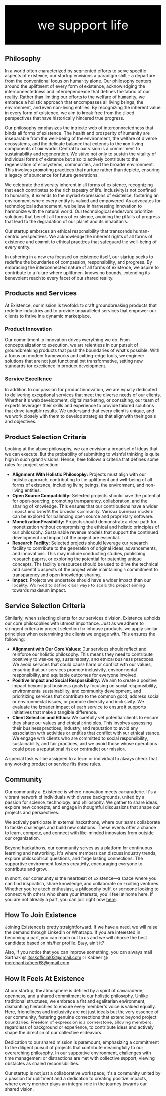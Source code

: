 ![Existence Github Banner](/profile/existence-banner.png)

## Philosophy

In a world often characterized by segmented efforts to serve specific aspects of existence, our startup envisions a paradigm shift – a departure from the conventional focus on humanity alone. Our philosophy centers around the upliftment of every form of existence, acknowledging the interconnectedness and interdependence that defines the fabric of our reality. Rather than limiting our efforts to the welfare of humanity, we embrace a holistic approach that encompasses all living beings, the environment, and even non-living entities. By recognizing the inherent value in every form of existence, we aim to break free from the siloed perspectives that have historically hindered true progress.

Our philosophy emphasizes the intricate web of interconnectedness that binds all forms of existence. The health and prosperity of humanity are inseparable from the well-being of the environment, the welfare of diverse ecosystems, and the delicate balance that extends to the non-living components of our world. Central to our vision is a commitment to sustainability and regeneration. We strive not only to sustain the vitality of individual forms of existence but also to actively contribute to the regeneration of ecosystems, communities, and the broader environment. This involves promoting practices that nurture rather than deplete, ensuring a legacy of abundance for future generations.

We celebrate the diversity inherent in all forms of existence, recognizing that each contributes to the rich tapestry of life. Inclusivity is not confined to humanity; it extends to the myriad expressions of existence, fostering an environment where every entity is valued and empowered. As advocates for technological advancement, we believe in harnessing innovation to harmonize with the natural world. Our technological endeavors prioritize solutions that benefit all forms of existence, avoiding the pitfalls of progress that lead to the degradation of our planet and its inhabitants.

Our startup embraces an ethical responsibility that transcends human-centric perspectives. We acknowledge the inherent rights of all forms of existence and commit to ethical practices that safeguard the well-being of every entity.

In ushering in a new era focused on existence itself, our startup seeks to redefine the boundaries of compassion, responsibility, and progress. By embracing the interconnected nature of all forms of existence, we aspire to contribute to a future where upliftment knows no bounds, extending its benevolent reach to every facet of our shared reality.

## Products and Services

At Existence, our mission is twofold: to craft groundbreaking products that redefine industries and to provide unparalleled services that empower our clients to thrive in a dynamic marketplace.

### Product Innovation

Our commitment to innovation drives everything we do. From conceptualization to execution, we are relentless in our pursuit of groundbreaking products that push the boundaries of what's possible. With a focus on modern frameworks and cutting-edge tools, we engineer solutions that are not just functional but transformative, setting new standards for excellence in product development.

### Service Excellence

In addition to our passion for product innovation, we are equally dedicated to delivering exceptional services that meet the diverse needs of our clients. Whether it's web development, digital marketing, or consulting, our team of experts leverages their skills and experience to provide tailored solutions that drive tangible results. We understand that every client is unique, and we work closely with them to develop strategies that align with their goals and objectives.

## Product Selection Criteria

Looking at the above philosophy, we can envision a broad set of ideas that we can execute. But the probability of submitting to wishful thinking is quite high in such grand visions. Hence, here follows a criteria that defines some rules for project selection:

- **Alignment With Holistic Philosophy:** Projects must align with our holistic approach, contributing to the upliftment and well-being of all forms of existence, including living beings, the environment, and non-living entities.
- **Open Source Compatibility:** Selected projects should have the potential for open-sourcing, promoting transparency, collaboration, and the sharing of knowledge. This ensures that our contributions have a wider impact and benefit the broader community. Various business models can be explored for balancing open source and proprietary software.
- **Monetization Feasibility:** Projects should demonstrate a clear path for monetization without compromising the ethical and holistic principles of our philosophy. Sustainable revenue models that support the continued development and impact of the project are essential.
- **Research Facility:** Selected projects should leverage our research facility to contribute to the generation of original ideas, advancements, and innovations. This may include conducting studies, publishing research papers, or exploring the potential for patenting unique concepts. The facility's resources should be used to drive the technical and scientific aspects of the project while maintaining a commitment to transparency and open knowledge sharing.
- **Impact:** Projects we undertake should have a wider impact than our locality. We need to define clear ways to scale the project aiming towards maximum impact.

## Service Selection Criteria

Similarly, when selecting clients for our services division, Existence upholds our core philosophies with utmost importance. Just as we adhere to stringent criteria in project selection for inhouse products, we apply similar principles when determining the clients we engage with. This ensures the following:

- **Alignment with Our Core Values:** Our services should reflect and reinforce our holistic philosophy. This means they need to contribute positively to well-being, sustainability, and ethical business practices. We avoid services that could cause harm or conflict with our values, ensuring that our services promote inclusivity, environmental responsibility, and equitable outcomes for everyone involved.
- **Positive Impact and Social Responsibility:** We aim to create a positive impact beyond just business goals by focusing on social responsibility, environmental sustainability, and community development, and prioritizing services that contribute to the common good, address social or environmental issues, or promote diversity and inclusivity. We evaluate the broader impact of each service to ensure it supports initiatives that make a tangible difference.
- **Client Selection and Ethics:** We carefully vet potential clients to ensure they share our values and ethical principles. This involves assessing their business practices, industry, and reputation to avoid any association with activities or entities that conflict with our ethical stance. We engage with clients who are committed to social responsibility, sustainability, and fair practices, and we avoid those whose operations could pose a reputational risk or contradict our mission.

A special task will be assigned to a team or individual to always check that any working product or service fits these rules.

## Community

Our community at Existence is where innovation meets camaraderie. It's a vibrant network of individuals with diverse backgrounds, united by a passion for science, technology, and philosophy. We gather to share ideas, explore new concepts, and engage in thoughtful discussions that shape our projects and perspectives.

We actively participate in external hackathons, where our teams collaborate to tackle challenges and build new solutions. These events offer a chance to learn, compete, and connect with like-minded innovators from outside our organization.

Beyond hackathons, our community serves as a platform for continuous learning and networking. It's where members can discuss industry trends, explore philosophical questions, and forge lasting connections. The supportive environment fosters creativity, encouraging everyone to contribute and grow.

In short, our community is the heartbeat of Existence—a space where you can find inspiration, share knowledge, and collaborate on exciting ventures. Whether you're a tech enthusiast, a philosophy buff, or someone looking to connect with others who share your interests, you'll feel at home here. If you are not already a part, you can join right now [here](https://chat.whatsapp.com/L7AV0xSGxH292WbXBHErbB).

## How To Join Existence

Joining Existence is pretty straightforward. If we have a need, we will raise the demand through LinkedIn or Whatsapp. If you are interested in becoming a part, you can reach out to us and we will choose the best candidate based on his/her profile. Easy, ain’t it?

Also, if you notice that you can improve something, you can always mail Sarthak @ itsskofficial03@gmail.com or Kabeer @ merchantkabeer68@gmail.com.

## How It Feels At Existence

At our startup, the atmosphere is defined by a spirit of camaraderie, openness, and a shared commitment to our holistic philosophy. Unlike traditional structures, we embrace a flat and egalitarian environment, dismantling hierarchies to ensure every member's voice is valued equally. Here, friendliness and inclusivity are not just ideals but the very essence of our community, fostering genuine connections that extend beyond project boundaries. Freedom of expression is a cornerstone, allowing members, regardless of background or experience, to contribute ideas and actively shape the direction of our collective endeavors.

Dedication to our shared mission is paramount, emphasizing a commitment to the diligent pursuit of projects that contribute meaningfully to our overarching philosophy. In our supportive environment, challenges with time management or distractions are met with collective support, viewing obstacles as shared responsibilities.

Our startup is not just a collaborative workspace; it's a community united by a passion for upliftment and a dedication to creating positive impacts, where every member plays an integral role in the journey towards our shared vision.
